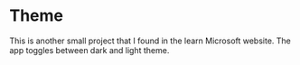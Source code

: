 # Theme
This is another small project that I found in the learn Microsoft website. The app toggles between dark and light theme.
